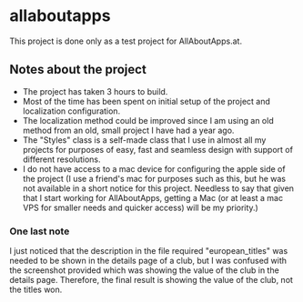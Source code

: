 # allaboutapps

This project is done only as a test project for AllAboutApps.at.

## Notes about the project

- The project has taken 3 hours to build.
- Most of the time has been spent on initial setup of the project and localization configuration.
- The localization method could be improved since I am using an old method from an old, small project I have had a year ago.
- The "Styles" class is a self-made class that I use in almost all my projects for purposes of easy, fast and seamless design with support of different resolutions.
- I do not have access to a mac device for configuring the apple side of the project (I use a friend's mac for purposes such as this, but he was not available in a short notice for this project. Needless to say that given that I start working for AllAboutApps, getting a Mac (or at least a mac VPS for smaller needs and quicker access) will be my priority.)

### One last note

I just noticed that the description in the file required "european_titles" was needed to be shown in the details page of a club, but I was confused with the screenshot provided which was showing the value of the club in the details page. Therefore, the final result is showing the value of the club, not the titles won. 
